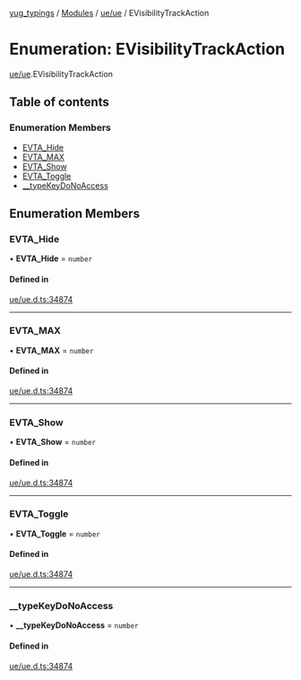 [yug_typings](../README.md) / [Modules](../modules.md) / [ue/ue](../modules/ue_ue.md) / EVisibilityTrackAction

# Enumeration: EVisibilityTrackAction

[ue/ue](../modules/ue_ue.md).EVisibilityTrackAction

## Table of contents

### Enumeration Members

- [EVTA\_Hide](ue_ue.EVisibilityTrackAction.md#evta_hide)
- [EVTA\_MAX](ue_ue.EVisibilityTrackAction.md#evta_max)
- [EVTA\_Show](ue_ue.EVisibilityTrackAction.md#evta_show)
- [EVTA\_Toggle](ue_ue.EVisibilityTrackAction.md#evta_toggle)
- [\_\_typeKeyDoNoAccess](ue_ue.EVisibilityTrackAction.md#__typekeydonoaccess)

## Enumeration Members

### EVTA\_Hide

• **EVTA\_Hide** = `number`

#### Defined in

[ue/ue.d.ts:34874](https://github.com/YugMetaverse/yug_typings/blob/25cad34/ue/ue.d.ts#L34874)

___

### EVTA\_MAX

• **EVTA\_MAX** = `number`

#### Defined in

[ue/ue.d.ts:34874](https://github.com/YugMetaverse/yug_typings/blob/25cad34/ue/ue.d.ts#L34874)

___

### EVTA\_Show

• **EVTA\_Show** = `number`

#### Defined in

[ue/ue.d.ts:34874](https://github.com/YugMetaverse/yug_typings/blob/25cad34/ue/ue.d.ts#L34874)

___

### EVTA\_Toggle

• **EVTA\_Toggle** = `number`

#### Defined in

[ue/ue.d.ts:34874](https://github.com/YugMetaverse/yug_typings/blob/25cad34/ue/ue.d.ts#L34874)

___

### \_\_typeKeyDoNoAccess

• **\_\_typeKeyDoNoAccess** = `number`

#### Defined in

[ue/ue.d.ts:34874](https://github.com/YugMetaverse/yug_typings/blob/25cad34/ue/ue.d.ts#L34874)
